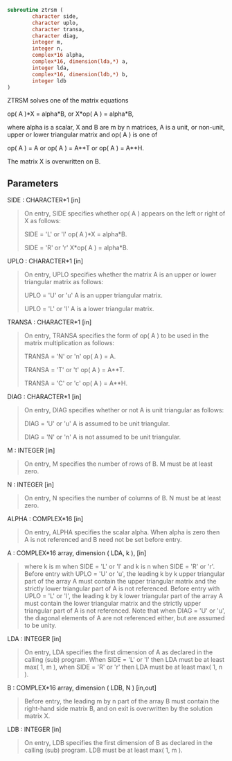 ```fortran
subroutine ztrsm (
        character side,
        character uplo,
        character transa,
        character diag,
        integer m,
        integer n,
        complex*16 alpha,
        complex*16, dimension(lda,*) a,
        integer lda,
        complex*16, dimension(ldb,*) b,
        integer ldb
)
```

ZTRSM  solves one of the matrix equations

op( A )\*X = alpha\*B,   or   X\*op( A ) = alpha\*B,

where alpha is a scalar, X and B are m by n matrices, A is a unit, or
non-unit,  upper or lower triangular matrix  and  op( A )  is one  of

op( A ) = A   or   op( A ) = A\*\*T   or   op( A ) = A\*\*H.

The matrix X is overwritten on B.

## Parameters
SIDE : CHARACTER\*1 [in]
> On entry, SIDE specifies whether op( A ) appears on the left
> or right of X as follows:
> 
> SIDE = 'L' or 'l'   op( A )\*X = alpha\*B.
> 
> SIDE = 'R' or 'r'   X\*op( A ) = alpha\*B.

UPLO : CHARACTER\*1 [in]
> On entry, UPLO specifies whether the matrix A is an upper or
> lower triangular matrix as follows:
> 
> UPLO = 'U' or 'u'   A is an upper triangular matrix.
> 
> UPLO = 'L' or 'l'   A is a lower triangular matrix.

TRANSA : CHARACTER\*1 [in]
> On entry, TRANSA specifies the form of op( A ) to be used in
> the matrix multiplication as follows:
> 
> TRANSA = 'N' or 'n'   op( A ) = A.
> 
> TRANSA = 'T' or 't'   op( A ) = A\*\*T.
> 
> TRANSA = 'C' or 'c'   op( A ) = A\*\*H.

DIAG : CHARACTER\*1 [in]
> On entry, DIAG specifies whether or not A is unit triangular
> as follows:
> 
> DIAG = 'U' or 'u'   A is assumed to be unit triangular.
> 
> DIAG = 'N' or 'n'   A is not assumed to be unit
> triangular.

M : INTEGER [in]
> On entry, M specifies the number of rows of B. M must be at
> least zero.

N : INTEGER [in]
> On entry, N specifies the number of columns of B.  N must be
> at least zero.

ALPHA : COMPLEX\*16 [in]
> On entry,  ALPHA specifies the scalar  alpha. When  alpha is
> zero then  A is not referenced and  B need not be set before
> entry.

A : COMPLEX\*16 array, dimension ( LDA, k ), [in]
> where k is m when SIDE = 'L' or 'l'
> and k is n when SIDE = 'R' or 'r'.
> Before entry  with  UPLO = 'U' or 'u',  the  leading  k by k
> upper triangular part of the array  A must contain the upper
> triangular matrix  and the strictly lower triangular part of
> A is not referenced.
> Before entry  with  UPLO = 'L' or 'l',  the  leading  k by k
> lower triangular part of the array  A must contain the lower
> triangular matrix  and the strictly upper triangular part of
> A is not referenced.
> Note that when  DIAG = 'U' or 'u',  the diagonal elements of
> A  are not referenced either,  but are assumed to be  unity.

LDA : INTEGER [in]
> On entry, LDA specifies the first dimension of A as declared
> in the calling (sub) program.  When  SIDE = 'L' or 'l'  then
> LDA  must be at least  max( 1, m ),  when  SIDE = 'R' or 'r'
> then LDA must be at least max( 1, n ).

B : COMPLEX\*16 array, dimension ( LDB, N ) [in,out]
> Before entry,  the leading  m by n part of the array  B must
> contain  the  right-hand  side  matrix  B,  and  on exit  is
> overwritten by the solution matrix  X.

LDB : INTEGER [in]
> On entry, LDB specifies the first dimension of B as declared
> in  the  calling  (sub)  program.   LDB  must  be  at  least
> max( 1, m ).

